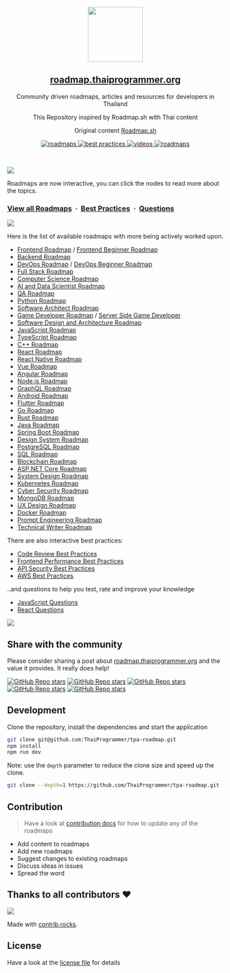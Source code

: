 <p align="center">
  <img src="public/images/brand.png" height="128">
  <h2 align="center"><a href="https://roadmap.thaiprogrammer.org">roadmap.thaiprogrammer.org</a></h2>
  <p align="center">Community driven roadmaps, articles and resources for developers in Thailand<p>
  <p align="center">This Repository inspired by Roadmap.sh with Thai content<p>
  <p align="center">Original content <a href="https://roadmap.sh">Roadmap.sh</a><p>
  <p align="center">
    <a href="https://roadmap.thaiprogrammer.org/">
    	<img src="https://img.shields.io/badge/%E2%9C%A8-Roadmaps%20-0a0a0a.svg?style=flat&colorA=0a0a0a" alt="roadmaps" />
    </a>
    <a href="https://roadmap.thaiprogrammer.org/best-practices">
    	<img src="https://img.shields.io/badge/%E2%9C%A8-Best%20Practices-0a0a0a.svg?style=flat&colorA=0a0a0a" alt="best practices" />
    </a>
    <a href="https://roadmap.thaiprogrammer.org/questions">
    	<img src="https://img.shields.io/badge/%E2%9C%A8-Questions-0a0a0a.svg?style=flat&colorA=0a0a0a" alt="videos" />
    </a>
    <a href="https://www.youtube.com/channel/UCA0H2KIWgWTwpTFjSxp0now?sub_confirmation=1">
    	<img src="https://img.shields.io/badge/%E2%9C%A8-YouTube%20Channel-0a0a0a.svg?style=flat&colorA=0a0a0a" alt="roadmaps" />
    </a>
  </p>
</p>

<br>

![](https://i.imgur.com/waxVImv.png)

Roadmaps are now interactive, you can click the nodes to read more about the topics.

### [View all Roadmaps](https://roadmap.thaiprogrammer.org) &nbsp;&middot;&nbsp; [Best Practices](https://roadmap.thaiprogrammer.org/best-practices) &nbsp;&middot;&nbsp; [Questions](https://roadmap.thaiprogrammer.org/questions)

![](https://i.imgur.com/waxVImv.png)

Here is the list of available roadmaps with more being actively worked upon.

- [Frontend Roadmap](https://roadmap.thaiprogrammer.org/frontend) / [Frontend Beginner Roadmap](https://roadmap.thaiprogrammer.org/frontend?r=frontend-beginner)
- [Backend Roadmap](https://roadmap.thaiprogrammer.org/backend)
- [DevOps Roadmap](https://roadmap.thaiprogrammer.org/devops) / [DevOps Beginner Roadmap](https://roadmap.thaiprogrammer.org/devops?r=devops-beginner)
- [Full Stack Roadmap](https://roadmap.thaiprogrammer.org/full-stack)
- [Computer Science Roadmap](https://roadmap.thaiprogrammer.org/computer-science)
- [AI and Data Scientist Roadmap](https://roadmap.thaiprogrammer.org/ai-data-scientist)
- [QA Roadmap](https://roadmap.thaiprogrammer.org/qa)
- [Python Roadmap](https://roadmap.thaiprogrammer.org/python)
- [Software Architect Roadmap](https://roadmap.thaiprogrammer.org/software-architect)
- [Game Developer Roadmap](https://roadmap.thaiprogrammer.org/game-developer) / [Server Side Game Developer](https://roadmap.thaiprogrammer.org/server-side-game-developer)
- [Software Design and Architecture Roadmap](https://roadmap.thaiprogrammer.org/software-design-architecture)
- [JavaScript Roadmap](https://roadmap.thaiprogrammer.org/javascript)
- [TypeScript Roadmap](https://roadmap.thaiprogrammer.org/typescript)
- [C++ Roadmap](https://roadmap.thaiprogrammer.org/cpp)
- [React Roadmap](https://roadmap.thaiprogrammer.org/react)
- [React Native Roadmap](https://roadmap.thaiprogrammer.org/react-native)
- [Vue Roadmap](https://roadmap.thaiprogrammer.org/vue)
- [Angular Roadmap](https://roadmap.thaiprogrammer.org/angular)
- [Node.js Roadmap](https://roadmap.thaiprogrammer.org/nodejs)
- [GraphQL Roadmap](https://roadmap.thaiprogrammer.org/graphql)
- [Android Roadmap](https://roadmap.thaiprogrammer.org/android)
- [Flutter Roadmap](https://roadmap.thaiprogrammer.org/flutter)
- [Go Roadmap](https://roadmap.thaiprogrammer.org/golang)
- [Rust Roadmap](https://roadmap.thaiprogrammer.org/rust)
- [Java Roadmap](https://roadmap.thaiprogrammer.org/java)
- [Spring Boot Roadmap](https://roadmap.thaiprogrammer.org/spring-boot)
- [Design System Roadmap](https://roadmap.thaiprogrammer.org/design-system)
- [PostgreSQL Roadmap](https://roadmap.thaiprogrammer.org/postgresql-dba)
- [SQL Roadmap](https://roadmap.thaiprogrammer.org/sql)
- [Blockchain Roadmap](https://roadmap.thaiprogrammer.org/blockchain)
- [ASP.NET Core Roadmap](https://roadmap.thaiprogrammer.org/aspnet-core)
- [System Design Roadmap](https://roadmap.thaiprogrammer.org/system-design)
- [Kubernetes Roadmap](https://roadmap.thaiprogrammer.org/kubernetes)
- [Cyber Security Roadmap](https://roadmap.thaiprogrammer.org/cyber-security)
- [MongoDB Roadmap](https://roadmap.thaiprogrammer.org/mongodb)
- [UX Design Roadmap](https://roadmap.thaiprogrammer.org/ux-design)
- [Docker Roadmap](https://roadmap.thaiprogrammer.org/docker)
- [Prompt Engineering Roadmap](https://roadmap.thaiprogrammer.org/prompt-engineering)
- [Technical Writer Roadmap](https://roadmap.thaiprogrammer.org/technical-writer)

There are also interactive best practices:

- [Code Review Best Practices](https://roadmap.thaiprogrammer.org/best-practices/code-review)
- [Frontend Performance Best Practices](https://roadmap.thaiprogrammer.org/best-practices/frontend-performance)
- [API Security Best Practices](https://roadmap.thaiprogrammer.org/best-practices/api-security)
- [AWS Best Practices](https://roadmap.thaiprogrammer.org/best-practices/aws)

..and questions to help you test, rate and improve your knowledge

- [JavaScript Questions](https://roadmap.thaiprogrammer.org/questions/javascript)
- [React Questions](https://roadmap.thaiprogrammer.org/questions/react)

![](https://i.imgur.com/waxVImv.png)

## Share with the community

Please consider sharing a post about [roadmap.thaiprogrammer.org](https://roadmap.thaiprogrammer.org) and the value it provides. It really does help!

[![GitHub Repo stars](https://img.shields.io/badge/share%20on-reddit-red?logo=reddit)](https://reddit.com/submit?url=https://roadmap.thaiprogrammer.org&title=Interactive%20roadmaps,%20guides%20and%20other%20educational%20content%20for%20Developers)
[![GitHub Repo stars](https://img.shields.io/badge/share%20on-hacker%20news-orange?logo=ycombinator)](https://news.ycombinator.com/submitlink?u=https://roadmap.thaiprogrammer.org)
[![GitHub Repo stars](https://img.shields.io/badge/share%20on-twitter-03A9F4?logo=twitter)](https://twitter.com/share?url=https://roadmap.thaiprogrammer.org&text=Interactive%20roadmaps,%20guides%20and%20other%20educational%20content%20for%20Developers)
[![GitHub Repo stars](https://img.shields.io/badge/share%20on-facebook-1976D2?logo=facebook)](https://www.facebook.com/sharer/sharer.php?u=https://roadmap.thaiprogrammer.org)
[![GitHub Repo stars](https://img.shields.io/badge/share%20on-linkedin-3949AB?logo=linkedin)](https://www.linkedin.com/shareArticle?url=https://roadmap.thaiprogrammer.org&title=Interactive%20roadmaps,%20guides%20and%20other%20educational%20content%20for%20Developers)

## Development

Clone the repository, install the dependencies and start the application

```bash
git clone git@github.com:ThaiProgrammer/tpa-roadmap.git
npm install
npm run dev
```

Note: use the `depth` parameter to reduce the clone size and speed up the clone.

```sh
git clone --depth=1 https://github.com/ThaiProgrammer/tpa-roadmap.git
```

## Contribution

> Have a look at [contribution docs](./contributing.md) for how to update any of the roadmaps

- Add content to roadmaps 
- Add new roadmaps
- Suggest changes to existing roadmaps
- Discuss ideas in issues
- Spread the word

## Thanks to all contributors ❤

<a href="https://github.com/ThaiProgrammer/tpa/graphs/contributors">
  <img src="https://contrib.rocks/image?repo=ThaiProgrammer/tpa" />
</a>

Made with [contrib.rocks](https://contrib.rocks).

## License

Have a look at the [license file](./license) for details
